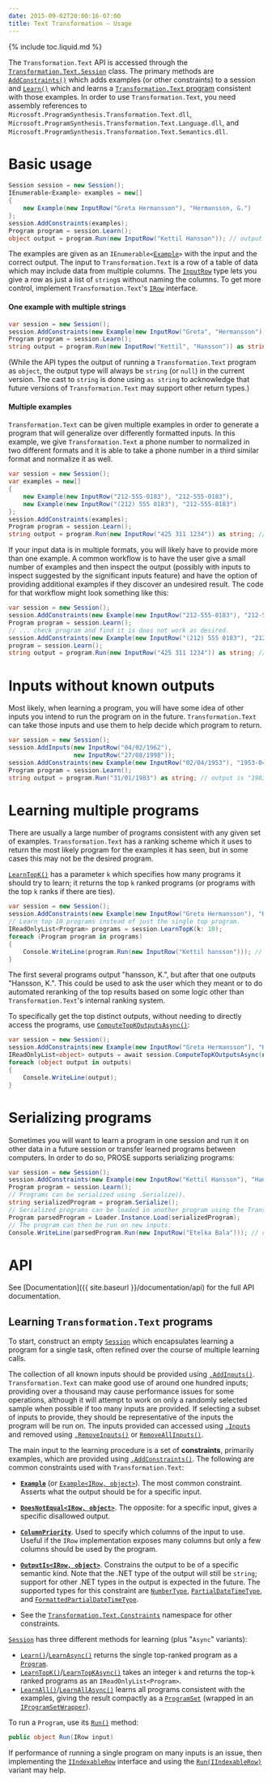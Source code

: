```yaml
---
date: 2015-09-02T20:00:16-07:00
title: Text Transformation – Usage
---
```


{% include toc.liquid.md %}

The `Transformation.Text` API is accessed through the
[`Transformation.Text.Session`](https://prose-docs.azurewebsites.net/html/T_Microsoft_ProgramSynthesis_Transformation_Text_Session.htm) class.
The primary methods are [`AddConstraints()`](https://prose-docs.azurewebsites.net/html/M_Microsoft_ProgramSynthesis_Wrangling_Session_Session_3_AddConstraints.htm) which adds examples (or other
constraints) to a session and [`Learn()`](https://prose-docs.azurewebsites.net/html/M_Microsoft_ProgramSynthesis_Wrangling_Session_Session_3_Learn.htm) which
and learns a [`Transformation.Text` program](https://prose-docs.azurewebsites.net/html/T_Microsoft_ProgramSynthesis_Transformation_Text_Program.htm) consistent with those examples.
In order to use `Transformation.Text`, you need assembly references to
`Microsoft.ProgramSynthesis.Transformation.Text.dll`,
`Microsoft.ProgramSynthesis.Transformation.Text.Language.dll`, and
`Microsoft.ProgramSynthesis.Transformation.Text.Semantics.dll`.


Basic usage
===========

```csharp
Session session = new Session();
IEnumerable<Example> examples = new[]
{
	new Example(new InputRow("Greta Hermansson"), "Hermansson, G.")
};
session.AddConstraints(examples);
Program program = session.Learn();
object output = program.Run(new InputRow("Kettil Hansson")); // output is "Hansson, K."
```

The examples are given as an `IEnumerable<`[`Example`](https://prose-docs.azurewebsites.net/html/T_Microsoft_ProgramSynthesis_Transformation_Text_Example.htm)`>` with the input and
the correct output. The input to `Transformation.Text` is a row of a
table of data which may include data from multiple columns.
The [`InputRow`](https://prose-docs.azurewebsites.net/html/T_Microsoft_ProgramSynthesis_Transformation_Text_InputRow.htm) type lets you give a row as just a list of `string`s
without naming the columns. To get more control,
implement `Transformation.Text`&apos;s [`IRow`](https://prose-docs.azurewebsites.net/html/T_Microsoft_ProgramSynthesis_Transformation_Text_Semantics_IRow.htm) interface.


#### One example with multiple strings

```csharp
var session = new Session();
session.AddConstraints(new Example(new InputRow("Greta", "Hermansson"), "Hermansson, G."))
Program program = session.Learn();
string output = program.Run(new InputRow("Kettil", "Hansson")) as string; // output is "Hansson, K.
```

(While the API types the output of running a `Transformation.Text` program as
`object`, the output type will always be `string` (or `null`) in the
current version. The cast to `string` is done using `as string`
to acknowledge that future versions of `Transformation.Text`
may support other return types.)

#### Multiple examples

`Transformation.Text` can be given multiple examples in order to generate a
program that
will generalize over differently formatted inputs. In this example, we give
`Transformation.Text` a phone number to normalized in two different formats
and it is able
to take a phone number in a third similar format and normalize it as well.

```csharp
var session = new Session();
var examples = new[]
{
	new Example(new InputRow("212-555-0183"), "212-555-0183"),
	new Example(new InputRow("(212) 555 0183"), "212-555-0183")
};
session.AddConstraints(examples);
Program program = session.Learn();
string output = program.Run(new InputRow("425 311 1234")) as string; // output is "425-311-1234"
```

If your input data is in multiple formats, you will likely have to provide
more than one example. A common workflow is to have the user give a small
number of examples and then inspect the output (possibly with inputs to
inspect suggested by the significant inputs feature) and have the option of
providing additional examples if they discover an undesired result.
The code for that workflow might look something like this:

```csharp
var session = new Session();
session.AddConstraints(new Example(new InputRow("212-555-0183"), "212-555-0183"));
Program program = session.Learn();
// ... check program and find it is does not work as desired.
session.AddConstraints(new Example(new InputRow("(212) 555 0183"), "212-555-0183"));
program = session.Learn();
string output = program.Run(new InputRow("425 311 1234")) as string; // output is "425-311-1234"
```


Inputs without known outputs
============================

Most likely, when learning a program, you will have some idea of other inputs
you intend to run the program on in the future. `Transformation.Text`
can take those inputs and use them to help decide which program to return.

```csharp
var session = new Session();
session.AddInputs(new InputRow("04/02/1962"),
                  new InputRow("27/08/1998"));
session.AddConstraints(new Example(new InputRow("02/04/1953"), "1953-04-02"));
Program program = session.Learn();
string output = program.Run("31/01/1983") as string; // output is "1983-01-31"
```


Learning multiple programs
==========================

There are usually a large number of programs consistent with any given set of
examples. `Transformation.Text` has a ranking scheme which it uses to return
the most likely program for the examples it has seen, but in some cases this
may not be the desired program.

[`LearnTopK()`](https://prose-docs.azurewebsites.net/html/M_Microsoft_ProgramSynthesis_Wrangling_Session_Session_3_LearnTopK.htm) has a parameter `k` which specifies how many programs
it should try to learn; it returns the top `k` ranked programs
(or programs with the top `k` ranks if there are ties).

```csharp
var session = new Session();
session.AddConstraints(new Example(new InputRow("Greta Hermansson"), "Hermansson, G."));
// Learn top 10 programs instead of just the single top program.
IReadOnlyList<Program> programs = session.LearnTopK(k: 10);
foreach (Program program in programs)
{
	Console.WriteLine(program.Run(new InputRow("Kettil hansson"))); // note "hansson" is lowercase
}
```

The first several programs output "hansson, K.", but after that one outputs
"Hansson, K.". This could be used to ask the user which they meant or to do
automated reranking of the top results based on some logic other than
`Transformation.Text`&apos;s internal ranking system.

To specifically get the top distinct outputs, without needing to directly
access the programs, use [`ComputeTopKOutputsAsync()`](https://prose-docs.azurewebsites.net/html/M_Microsoft_ProgramSynthesis_Wrangling_Session_NonInteractiveSession_3_ComputeTopKOutputsAsync.htm):

```csharp
var session = new Session();
session.AddConstraints(new Example(new InputRow("Greta Hermansson"), "Hermansson, G."));
IReadOnlyList<object> outputs = await session.ComputeTopKOutputsAsync(new InputRow("Kettil hansson"), k: 10);
foreach (object output in outputs)
{
	Console.WriteLine(output);
}
```

Serializing programs
====================

Sometimes you will want to learn a program in one session and run it on other
data in a future session or transfer learned programs between computers.
In order to do so, PROSE supports serializing programs:

```csharp
var session = new Session();
session.AddConstraints(new Example(new InputRow("Kettil Hansson"), "Hansson, K."));
Program program = session.Learn();
// Programs can be serialized using .Serialize().
string serializedProgram = program.Serialize();
// Serialized programs can be loaded in another program using the Transformation.Text API using .Load():
Program parsedProgram = Loader.Instance.Load(serializedProgram);
// The program can then be run on new inputs:
Console.WriteLine(parsedProgram.Run(new InputRow("Etelka Bala"))); // outputs "Bala, E."
```

API
===

See [Documentation]({{ site.baseurl }}/documentation/api) for the full API documentation.


Learning `Transformation.Text` programs
---------------------------------------

To start, construct an empty [`Session`](https://prose-docs.azurewebsites.net/html/T_Microsoft_ProgramSynthesis_Transformation_Text_Session.htm)
which encapsulates learning a program for a single task, often refined
over the course of multiple learning calls.

The collection of all known inputs should be provided using
[`.AddInputs()`](https://prose-docs.azurewebsites.net/html/M_Microsoft_ProgramSynthesis_Wrangling_Session_Session_3_AddInputs.htm).
`Transformation.Text` can make good use of around one hundred inputs;
providing over a thousand may cause performance issues for some operations,
although it will attempt to work on only a randomly selected sample when
possible if too many inputs are provided. If selecting a subset of inputs
to provide, they should be representative of the inputs the program will
be run on.
The inputs provided can accessed using [`.Inputs`](https://prose-docs.azurewebsites.net/html/P_Microsoft_ProgramSynthesis_Wrangling_Session_Session_3_Inputs.htm)
and removed using [`.RemoveInputs()`](https://prose-docs.azurewebsites.net/html/M_Microsoft_ProgramSynthesis_Wrangling_Session_Session_3_RemoveInputs.htm) or
[`RemoveAllInputs()`](https://prose-docs.azurewebsites.net/html/M_Microsoft_ProgramSynthesis_Wrangling_Session_Session_3_RemoveAllInputs.htm).

The main input to the learning procedure is a set of **constraints**,
primarily examples, which are provided using [`.AddConstraints()`](https://prose-docs.azurewebsites.net/html/M_Microsoft_ProgramSynthesis_Wrangling_Session_Session_3_AddConstraints_1.htm).
The following are common constraints used with `Transformation.Text`:

* **[`Example`](https://prose-docs.azurewebsites.net/html/T_Microsoft_ProgramSynthesis_Transformation_Text_Example.htm)** (or [`Example<IRow, object>`](https://prose-docs.azurewebsites.net/html/T_Microsoft_ProgramSynthesis_Wrangling_Constraints_Example_2.htm)). The most common constraint. Asserts what the output
should be for a specific input.

* **[`DoesNotEqual<IRow, object>`](https://prose-docs.azurewebsites.net/html/T_Microsoft_ProgramSynthesis_Wrangling_Constraints_DoesNotEqual_2.htm)**.
The opposite: for a specific input, gives a specific disallowed output.

* **[`ColumnPriority`](https://prose-docs.azurewebsites.net/html/T_Microsoft_ProgramSynthesis_Transformation_Text_Constraints_ColumnPriority.htm)**.
Used to specify which columns of the input to use. Useful if the `IRow`
implementation exposes many columns but only a few columns should be used
by the program.

* **[`OutputIs<IRow, object>`](https://prose-docs.azurewebsites.net/html/T_Microsoft_ProgramSynthesis_Wrangling_Constraints_OutputIs_2.htm)**. Constrains
the output to be of a specific semantic kind. Note that the .NET type of
the output will still be `string`; support for other .NET types in the
output is expected in the future. The supported types for this constraint
are [`NumberType`](https://prose-docs.azurewebsites.net/html/T_Microsoft_ProgramSynthesis_Transformation_Text_Semantics_Numbers_NumberType.htm),
[`PartialDateTimeType`](https://prose-docs.azurewebsites.net/html/T_Microsoft_ProgramSynthesis_Transformation_Text_Semantics_Dates_PartialDateTimeType.htm),
and [`FormattedPartialDateTimeType`](https://prose-docs.azurewebsites.net/html/T_Microsoft_ProgramSynthesis_Transformation_Text_Semantics_Dates_FormattedPartialDateTimeType.htm).

* See the [`Transformation.Text.Constraints`](https://prose-docs.azurewebsites.net/html/N_Microsoft_ProgramSynthesis_Transformation_Text_Constraints.htm)
namespace for other constraints.

[`Session`](https://prose-docs.azurewebsites.net/html/T_Microsoft_ProgramSynthesis_Transformation_Text_Session.htm) has three different methods for learning
(plus "`Async`" variants):

* [`Learn()`](https://prose-docs.azurewebsites.net/html/M_Microsoft_ProgramSynthesis_Wrangling_Session_Session_3_Learn.htm)/[`LearnAsync()`](https://prose-docs.azurewebsites.net/html/M_Microsoft_ProgramSynthesis_Wrangling_Session_Session_3_LearnAsync.htm) returns the single top-ranked program as a [`Program`](https://prose-docs.azurewebsites.net/html/T_Microsoft_ProgramSynthesis_Transformation_Text_Program.htm).
* [`LearnTopK()`](https://prose-docs.azurewebsites.net/html/M_Microsoft_ProgramSynthesis_Wrangling_Session_Session_3_LearnTopK.htm)/[`LearnTopKAsync()`](https://prose-docs.azurewebsites.net/html/M_Microsoft_ProgramSynthesis_Wrangling_Session_Session_3_LearnTopKAsync.htm) takes an integer `k` and returns the top-`k` ranked
	programs as an `IReadOnlyList<Program>`.
* [`LearnAll()`](https://prose-docs.azurewebsites.net/html/M_Microsoft_ProgramSynthesis_Wrangling_Session_Session_3_LearnAll.htm)/[`LearnAllAsync()`](https://prose-docs.azurewebsites.net/html/M_Microsoft_ProgramSynthesis_Wrangling_Session_Session_3_LearnAllAsync.htm) learns all programs consistent with the examples, giving
	the result compactly as a [`ProgramSet`](https://prose-docs.azurewebsites.net/html/P_Microsoft_ProgramSynthesis_Wrangling_Session_Session_3_IProgramSetWrapper_ProgramSet.htm) (wrapped in an 
	[`IProgramSetWrapper`](https://prose-docs.azurewebsites.net/html/T_Microsoft_ProgramSynthesis_Wrangling_Session_Session_3_IProgramSetWrapper.htm)).

To run a `Program`, use its [`Run()`](https://prose-docs.azurewebsites.net/html/M_Microsoft_ProgramSynthesis_Transformation_Text_Program_Run_1.htm) method:

```csharp
public object Run(IRow input)
```

If performance of running a single program on many inputs is an issue, then 
implementing the [`IIndexableRow`](https://prose-docs.azurewebsites.net/html/T_Microsoft_ProgramSynthesis_Transformation_Text_Semantics_IIndexableRow.htm)
interface and using the
[`Run(IIndexableRow)`](https://prose-docs.azurewebsites.net/html/M_Microsoft_ProgramSynthesis_Transformation_Text_Program_Run.htm) variant may help.
